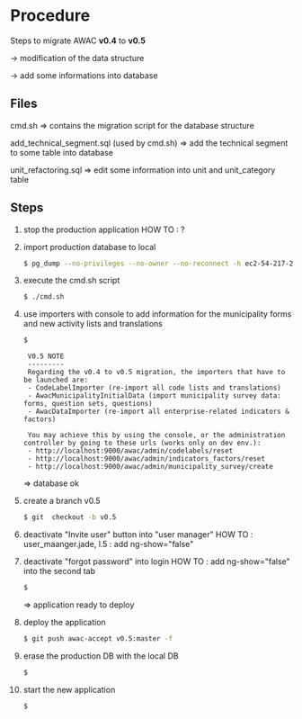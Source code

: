# Procedure

Steps to migrate AWAC **v0.4** to **v0.5**

-> modification of the data structure

-> add some informations into database

## Files

 cmd.sh => contains the migration script for the database structure

 add_technical_segment.sql (used by cmd.sh)  => add the technical segment to some table into database

 unit_refactoring.sql => edit some information into unit and unit_category table

## Steps

1. stop the production application
    HOW TO : ?

2. import production database to local
    ```sh
    $ pg_dump --no-privileges --no-owner --no-reconnect -h ec2-54-217-206-100.eu-west-1.compute.amazonaws.com -d ddd59omo17fsbr -U u9q6jlsnjtkir0 -W
    ```
    
3. execute the cmd.sh script

    ```sh
    $ ./cmd.sh
    ```

4. use importers with console to add information for the municipality forms and new activity lists and translations
    ```sh
    $
    ```

		V0.5 NOTE
		---------
		Regarding the v0.4 to v0.5 migration, the importers that have to be launched are:
		- CodeLabelImporter (re-import all code lists and translations)
		- AwacMunicipalityInitialData (import municipality survey data: forms, question sets, questions)
		- AwacDataImporter (re-import all enterprise-related indicators & factors)
		
		You may achieve this by using the console, or the administration controller by going to these urls (works only on dev env.):
		- http://localhost:9000/awac/admin/codelabels/reset
		- http://localhost:9000/awac/admin/indicators_factors/reset
		- http://localhost:9000/awac/admin/municipality_survey/create
	

    => database ok

5. create a branch v0.5
    ```sh
    $ git  checkout -b v0.5
    ```

6. deactivate "Invite user" button into "user manager"
    HOW TO : user_maanger.jade, l.5 : add ng-show="false"
7. deactivate "forgot password" into login
    HOW TO : add ng-show="false" into the second tab
    ```sh
    $
    ```
    
    => application ready to deploy
    
8. deploy the application
    ```sh
    $ git push awac-accept v0.5:master -f
    ```

9. erase the production DB with the local DB
    ```sh
    $
    ```

10. start the new application
    ```sh
    $
    ```
